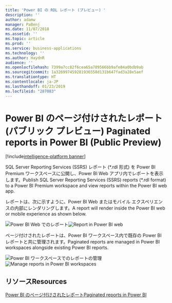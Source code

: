 ```yaml
---
title: 'Power BI の RDL レポート (プレビュー) '
description: ''
author: adamw
manager: PaBenj
ms.date: 11/07/2018
ms.assetid: ''
ms.topic: article
ms.prod: ''
ms.service: business-applications
ms.technology: ''
ms.author: HaydnR
audience: ''
ms.openlocfilehash: 7399a7cc82f6cea65a789566bb9afe84a0bdb9ab
ms.sourcegitcommit: 1a326997459281936558d131b647fad3a28e5aef
ms.translationtype: HT
ms.contentlocale: ja-JP
ms.lasthandoff: 01/23/2019
ms.locfileid: "287083"
---
```

# <a name="paginated-reports-in-power-bi-public-preview"></a><span data-ttu-id="5952f-102">Power BI のページ付けされたレポート (パブリック プレビュー) </span><span class="sxs-lookup"><span data-stu-id="5952f-102">Paginated reports in Power BI (Public Preview)</span></span>

[!include[intelligence-platform banner](../../includes/intelligence-platform.md)]





<span data-ttu-id="5952f-103">SQL Server Reporting Services (SSRS) レポート (\*.rdl 形式) を Power BI Premium ワークスペースに公開し、Power BI Web アプリ内でレポートを表示します。</span><span class="sxs-lookup"><span data-stu-id="5952f-103">Publish SQL Server Reporting Services (SSRS) reports (\*.rdl format) to a Power BI Premium workspace and view reports within the Power BI web app.</span></span> 

<span data-ttu-id="5952f-104">レポートは、次に示すように、Power BI Web またはモバイル エクスペリエンスの内部にレンダリングします。</span><span class="sxs-lookup"><span data-stu-id="5952f-104">A report will render inside the Power BI web or mobile experience as shown below.</span></span>

<span data-ttu-id="5952f-105">![Power BI Web でのレポート](media/rdl-report-render.png "Power BI Web でのレポート")</span><span class="sxs-lookup"><span data-stu-id="5952f-105">![Report in Power BI web](media/rdl-report-render.png "Report in Power BI web")</span></span>

<span data-ttu-id="5952f-106">ページ付けされたレポートは、Power BI ワークスペース内で既存の Power BI レポートと共に管理されます。</span><span class="sxs-lookup"><span data-stu-id="5952f-106">Paginated reports are managed in Power BI workspaces alongside existing Power BI reports.</span></span>

<span data-ttu-id="5952f-107">![Power BI ワークスペースでのレポートの管理](media/rdl-report-list.png "Power BI ワークスペースでのレポートの管理")</span><span class="sxs-lookup"><span data-stu-id="5952f-107">![Manage reports in Power BI workspaces](media/rdl-report-list.png "Manage reports in Power BI workspaces")</span></span>


## <a name="resources"></a><span data-ttu-id="5952f-108">リソース</span><span class="sxs-lookup"><span data-stu-id="5952f-108">Resources</span></span>
[<span data-ttu-id="5952f-109">Power BI のページ付けされたレポート</span><span class="sxs-lookup"><span data-stu-id="5952f-109">Paginated reports in Power BI</span></span>](https://docs.microsoft.com/en-us/power-bi/paginated-reports-report-builder-power-bi)
